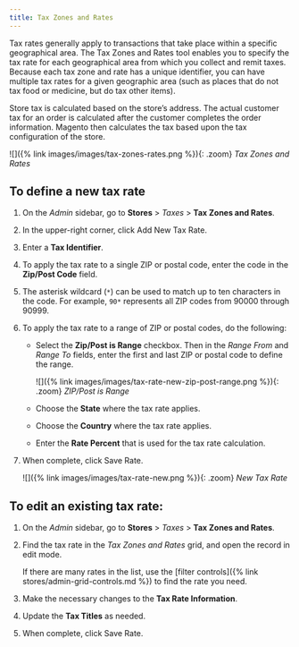 ```yaml
---
title: Tax Zones and Rates
---
```


Tax rates generally apply to transactions that take place within a specific geographical area. The Tax Zones and Rates tool enables you to specify the tax rate for each geographical area from which you collect and remit taxes. Because each tax zone and rate has a unique identifier, you can have multiple tax rates for a given geographic area (such as places that do not tax food or medicine, but do tax other items).

Store tax is calculated based on the store’s address. The actual customer tax for an order is calculated after the customer completes the order information. Magento then calculates the tax based upon the tax configuration of the store.

![]({% link images/images/tax-zones-rates.png %}){: .zoom}
_Tax Zones and Rates_

## To define a new tax rate

1. On the _Admin_ sidebar, go to **Stores** > _Taxes_ > **Tax Zones and Rates**.

1. In the upper-right corner, click <span class="btn">Add New Tax Rate</span>.

1. Enter a **Tax Identifier**.

1. To apply the tax rate to a single ZIP or postal code, enter the code in the **Zip/Post Code** field.

1. The asterisk wildcard (`*`) can be used to match up to ten characters in the code. For example, `90*` represents all ZIP codes from 90000 through 90999.

1. To apply the tax rate to a range of ZIP or postal codes, do the following:

    - Select the **Zip/Post is Range** checkbox. Then in the _Range From_ and _Range To_ fields, enter the first and last ZIP or postal code to define the range.

        ![]({% link images/images/tax-rate-new-zip-post-range.png %}){: .zoom}
        _ZIP/Post is Range_

    - Choose the **State** where the tax rate applies.

    - Choose the **Country** where the tax rate applies.

    - Enter the **Rate Percent** that is used for the tax rate calculation.

1. When complete, click <span class="btn">Save Rate</span>.

    ![]({% link images/images/tax-rate-new.png %}){: .zoom}
    _New Tax Rate_

## To edit an existing tax rate:

1. On the _Admin_ sidebar, go to **Stores** > _Taxes_ > **Tax Zones and Rates**.

1. Find the tax rate in the _Tax Zones and Rates_ grid, and open the record in edit mode.

    If there are many rates in the list, use the [filter controls]({% link stores/admin-grid-controls.md %}) to find the rate you need.

1. Make the necessary changes to the **Tax Rate Information**.

1. Update the **Tax Titles** as needed.

1. When complete, click <span class="btn">Save Rate</span>.
